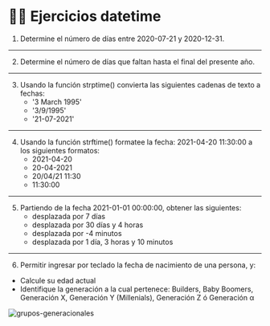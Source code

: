 # 👨‍💻 Ejercicios datetime

1. Determine el número de días entre 2020-07-21 y 2020-12-31.
___
2. Determine el número de días que faltan hasta el final del presente año.
___
3. Usando la función strptime() convierta las siguientes cadenas de texto a fechas:
    - '3 March 1995'
    - '3/9/1995'
    - '21-07-2021'
___
4. Usando la función strftime() formatee la fecha: 2021-04-20 11:30:00 a los siguientes formatos:
    - 2021-04-20
    - 20-04-2021
    - 20/04/21 11:30
    - 11:30:00
___
5. Partiendo de la fecha 2021-01-01 00:00:00, obtener las siguientes:
    - desplazada por 7 días
    - desplazada por 30 días y 4 horas
    - desplazada por -4 minutos
    - desplazada por 1 día, 3 horas y 10 minutos
___
6. Permitir ingresar por teclado la fecha de nacimiento de una persona, y:
- Calcule su edad actual
- Identifique la generación a la cual pertenece: Builders, Baby Boomers, Generación X, Generación Y (Millenials), Generación Z ó Generación α

![grupos-generacionales](https://user-images.githubusercontent.com/55613545/173242589-67ffd58e-d59f-4e3a-ba8b-9d3d87e0cf8f.png)

